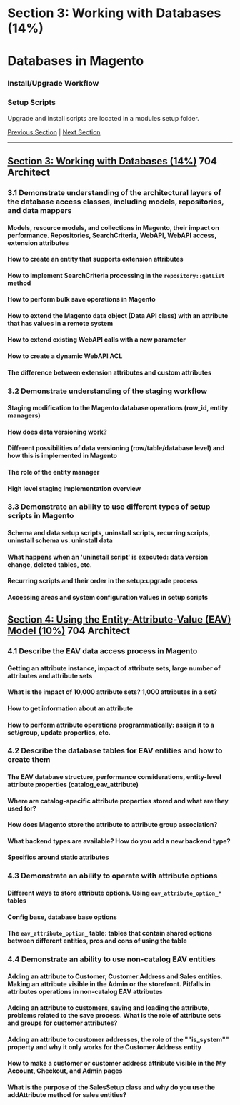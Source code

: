 # Section 3: Working with Databases (14%)
Databases in Magento
====================

### Install/Upgrade Workflow

### Setup Scripts

Upgrade and install scripts are located in a modules setup folder.

[Previous Section](./2.md) | [Next Section](./4.md)

-----

## [Section 3: Working with Databases (14%)](./3.md) 704 Architect

### **3.1**  Demonstrate understanding of the architectural layers of the database access classes, including models, repositories, and data mappers

#### **Models, resource models, and collections in Magento, their impact on performance. Repositories, SearchCriteria, WebAPI, WebAPI access, extension attributes**

#### **How to create an entity that supports extension attributes**

#### **How to implement SearchCriteria processing in the `repository::getList` method**

#### **How to perform bulk save operations in Magento**

#### **How to extend the Magento data object (Data API class) with an attribute that has values in a remote system**

#### **How to extend existing WebAPI calls with a new parameter**

#### **How to create a dynamic WebAPI ACL**

#### **The difference between extension attributes and custom attributes**

### **3.2**  Demonstrate understanding of the staging workflow

#### **Staging modification to the Magento database operations (row_id, entity managers)**

#### **How does data versioning work?**

#### **Different possibilities of data versioning (row/table/database level) and how this is implemented in Magento**

#### **The role of the entity manager**

#### **High level staging implementation overview**

### **3.3**  Demonstrate an ability to use different types of setup scripts in Magento

#### **Schema and data setup scripts, uninstall scripts, recurring scripts, uninstall schema vs. uninstall data**

#### **What happens when an 'uninstall script' is executed: data version change, deleted tables, etc.**

#### **Recurring scripts and their order in the setup:upgrade process**

#### **Accessing areas and system configuration values in setup scripts**




## [Section 4: Using the Entity-Attribute-Value (EAV) Model (10%)](./4.md) 704 Architect

### **4.1**  Describe the EAV data access process in Magento

#### **Getting an attribute instance, impact of attribute sets, large number of attributes and attribute sets**

#### **What is the impact of 10,000 attribute sets? 1,000 attributes in a set?**

#### **How to get information about an attribute**

#### **How to perform attribute operations programmatically: assign it to a set/group, update properties, etc.**

### **4.2**  Describe the database tables for EAV entities and how to create them

#### **The EAV database structure, performance considerations, entity-level attribute properties (catalog_eav_attribute)**

#### **Where are catalog-specific attribute properties stored and what are they used for?**

#### **How does Magento store the attribute to attribute group association?**

#### **What backend types are available? How do you add a new backend type?**

#### **Specifics around static attributes**

### **4.3**  Demonstrate an ability to operate with attribute options

#### **Different ways to store attribute options. Using `eav_attribute_option_*` tables**

#### **Config base, database base options**

#### **The `eav_attribute_option_` table: tables that contain shared options between different entities, pros and cons of using the table**

### **4.4**  Demonstrate an ability to use non-catalog EAV entities

#### **Adding an attribute to Customer, Customer Address and Sales entities. Making an attribute visible in the Admin or the storefront. Pitfalls in attributes operations in non-catalog EAV attributes**

#### **Adding an attribute to customers, saving and loading the attribute, problems related to the save process. What is the role of attribute sets and groups for customer attributes?**

#### **Adding an attribute to customer addresses, the role of the ""is_system"" property and why it only works for the Customer Address entity**

#### **How to make a customer or customer address attribute visible in the My Account, Checkout, and Admin pages**

#### **What is the purpose of the SalesSetup class and why do you use the addAttribute method for sales entities?**
